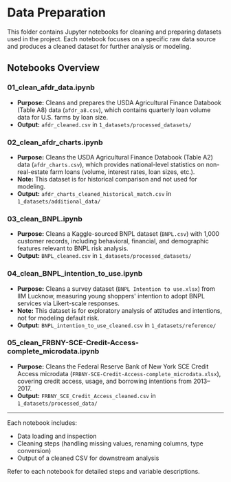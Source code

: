 # Data Preparation

This folder contains Jupyter notebooks for cleaning and preparing datasets
used in the project. Each notebook focuses on a specific raw data source and
produces a cleaned dataset for further analysis or modeling.

## Notebooks Overview

### 01_clean_afdr_data.ipynb

- **Purpose:** Cleans and prepares the USDA Agricultural Finance Databook
 (Table A8) data (`afdr_a8.csv`), which contains quarterly loan volume
 data for U.S. farms by loan size.
- **Output:** `afdr_cleaned.csv` in `1_datasets/processed_datasets/`

### 02_clean_afdr_charts.ipynb

- **Purpose:** Cleans the USDA Agricultural Finance Databook (Table A2) data
 (`afdr_charts.csv`), which provides national-level statistics on
 non-real-estate farm loans (volume, interest rates, loan sizes, etc.).
- **Note:** This dataset is for historical comparison and not used for modeling.
- **Output:** `afdr_charts_cleaned_historical_match.csv` in `1_datasets/additional_data/`

### 03_clean_BNPL.ipynb

- **Purpose:** Cleans a Kaggle-sourced BNPL dataset (`BNPL.csv`) with 1,000
 customer records, including behavioral, financial, and demographic
 features relevant to BNPL risk analysis.
- **Output:** `BNPL_cleaned.csv` in `1_datasets/processed_datasets/`

### 04_clean_BNPL_intention_to_use.ipynb

- **Purpose:** Cleans a survey dataset (`BNPL Intention to use.xlsx`) from
 IIM Lucknow, measuring young shoppers' intention to adopt BNPL services
 via Likert-scale responses.
- **Note:** This dataset is for exploratory analysis of attitudes and
 intentions, not for modeling default risk.
- **Output:** `BNPL_intention_to_use_cleaned.csv` in `1_datasets/reference/`

### 05_clean_FRBNY-SCE-Credit-Access-complete_microdata.ipynb

- **Purpose:** Cleans the Federal Reserve Bank of New York SCE Credit Access
 microdata (`FRBNY-SCE-Credit-Access-complete_microdata.xlsx`), covering
 credit access, usage, and borrowing intentions from 2013–2017.
- **Output:** `FRBNY_SCE_Credit_Access_cleaned.csv` in `1_datasets/processed_data/`

---

Each notebook includes:

- Data loading and inspection
- Cleaning steps (handling missing values, renaming columns, type conversion)
- Output of a cleaned CSV for downstream analysis

Refer to each notebook for detailed steps and variable descriptions.
